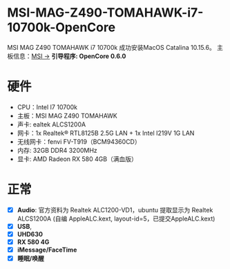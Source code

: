 # MSI-MAG-Z490-TOMAHAWK-i7-10700k-OpenCore

MSI MAG Z490 TOMAHAWK i7 10700k 成功安装MacOS Catalina 10.15.6。
主板信息：<a href="https://www.msi.com/Motherboard/MAG-Z490-TOMAHAWK/Specification" >MSI -></a>
**引导程序: OpenCore 0.6.0**

# 硬件

- CPU：Intel I7 10700k
- 主板：MSI MAG Z490 TOMAHAWK
- 声卡: ealtek ALCS1200A
- 网卡：1x Realtek® RTL8125B 2.5G LAN + 1x Intel I219V 1G LAN
- 无线网卡：fenvi FV-T919（BCM94360CD）
- 内存: 32GB DDR4 3200MHz
- 显卡: AMD Radeon RX 580 4GB（满血版）

# 正常

- [x] **Audio**: 官方资料为 Realtek ALC1200-VD1，ubuntu 提取显示为 Realtek ALCS1200A (自编 AppleALC.kext, layout-id=5，已提交AppleALC.kext)
- [x] **USB**,  
- [x] **UHD630**
- [x] **RX 580 4G**
- [x] **iMessage/FaceTime**
- [x] **睡眠/唤醒**
